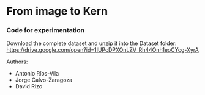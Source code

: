 # From image to Kern
### Code for experimentation

Download the complete dataset and unzip it into the Dataset folder:
https://drive.google.com/open?id=1IUPcDPXOnLZV_Rh44Onh1eoCYcg-XyrA

Authors:
* Antonio Ríos-Vila
* Jorge Calvo-Zaragoza
* David Rizo